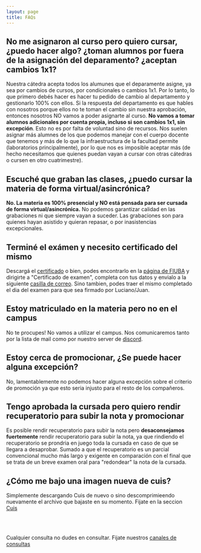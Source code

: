 ```yaml
---
layout: page
title: FAQs
---
```


## No me asignaron al curso pero quiero cursar, ¿puedo hacer algo? ¿toman alumnos por fuera de la asignación del deparamento? ¿aceptan cambios 1x1?

Nuestra cátedra acepta todos los alumunes que el deparamente asigne, ya sea por cambios de cursos, por condicionales o cambios 1x1. Por lo tanto, lo que primero debés hacer es hacer tu pedido de cambio al departamento y gestionarlo 100% con ellos. Si la respuesta del departamento es que hables con nosotros porque ellos no te toman el cambio sin nuestra aprobación, entonces nosotros NO vamos a poder asignarte al curso. **No vamos a tomar alumnos adicionales por cuenta propia, incluso si son cambios 1x1, sin excepción**. Esto no es por falta de voluntad sino de recursos. Nos suelen asignar más alumnes de los que podemos manejar con el cuerpo docente que tenemos y más de lo que la infraestructura de la facultad permite (laboratorios principalmente), por lo que nos es imposible aceptar más (de hecho necesitamos que quienes puedan vayan a cursar con otras cátedras o cursen en otro cuatrimestre).

## Escuché que graban las clases, ¿puedo cursar la materia de forma virtual/asincrónica?

**No. La materia es 100% presencial y NO está pensada para ser cursada de forma virtual/asincrónica.** No podemos garantizar calidad en las grabaciones ni que siempre vayan a suceder. Las grabaciones son para quienes hayan asistido y quieran repasar, o por inasistencias excepcionales.

## Terminé el exámen y necesito certificado del mismo

Descargá el [certificado](assets/docs/certificado_examen.pdf) o bien, podes encontrarlo en la [página de FIUBA](https://www.ingenieria.uba.ar/estudiantes/formularios) y dirigirte a "Certificado de examen", completa con tus datos y envialo a la siguiente <a href="https://mail.google.com/mail/?view=cm&fs=1&to=lleveroni@fi.uba.ar&cc=fiuba-ingenieria-de-software-i-doc@googlegroups.com" target="_blank"> casilla de correo</a>. Sino tambien, podes traer el mismo completado el dia del examen para que sea firmado por Luciano/Juan.

## Estoy matriculado en la materia pero no en el campus

No te procupes! No vamos a utilizar el campus. Nos comunicaremos tanto por la lista de mail como por nuestro server de [discord](https://discord.gg/3A5bbVKywa).

## Estoy cerca de promocionar, ¿Se puede hacer alguna excepción?

No, lamentablemente no podemos hacer alguna excepción sobre el criterio de promoción ya que esto seria injusto para el resto de los compañeros.

## Tengo aprobada la cursada pero quiero rendir recuperatorio para subir la nota y promocionar

Es posible rendir recuperatorio para subir la nota pero **desaconsejamos fuertemente** rendir recuperatorio para subir la nota, ya que rindiendo el recuperatorio se prondria en juego toda la cursada en caso de que se llegara a desaprobar. Sumado a que el recuperatorio es un parcial convencional mucho más largo y exigente en comparación con el final que se trata de un breve examen oral para "redondear" la nota de la cursada.

## ¿Cómo me bajo una imagen nueva de cuis?

Simplemente descargando Cuis de nuevo o sino descomprimieendo nuevamente el archivo que bajaste en su momento. Fijate en la seccion <a href="{{ '/cuis.html' | relative_url }}">Cuis</a>

<br><br>

<p class="text-muted">Cualquier consulta no dudes en consultar. Fijate nuestros <a href="/#canales-consultas">canales de consultas</a></p>
